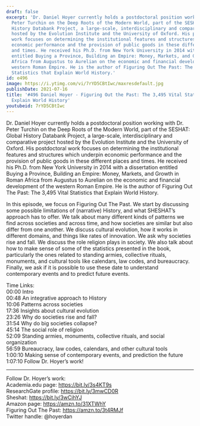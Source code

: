 ```yaml
---
draft: false
excerpt: 'Dr. Daniel Hoyer currently holds a postdoctoral position working with Dr.
  Peter Turchin on the Deep Roots of the Modern World, part of the SESHAT: Global
  History Databank Project, a large-scale, interdisciplinary and comparative project
  hosted by the Evolution Institute and the University of Oxford. His postdoctoral
  work focuses on determining the institutional features and structures which underpin
  economic performance and the provision of public goods in these different places
  and times. He received his Ph.D. from New York University in 2014 with a dissertation
  entitled Buying a Province, Building an Empire: Money, Markets, and Growth in Roman
  Africa from Augustus to Aurelian on the economic and financial development of the
  western Roman Empire. He is the author of Figuring Out The Past: The 3,495 Vital
  Statistics that Explain World History.'
id: e496
image: https://i.ytimg.com/vi/7rYD5CBtIwc/maxresdefault.jpg
publishDate: 2021-07-16
title: '#496 Daniel Hoyer - Figuring Out the Past: The 3,495 Vital Statistics that
  Explain World History'
youtubeid: 7rYD5CBtIwc
---
```

Dr. Daniel Hoyer currently holds a postdoctoral position working with Dr. Peter Turchin on the Deep Roots of the Modern World, part of the SESHAT: Global History Databank Project, a large-scale, interdisciplinary and comparative project hosted by the Evolution Institute and the University of Oxford. His postdoctoral work focuses on determining the institutional features and structures which underpin economic performance and the provision of public goods in these different places and times. He received his Ph.D. from New York University in 2014 with a dissertation entitled Buying a Province, Building an Empire: Money, Markets, and Growth in Roman Africa from Augustus to Aurelian on the economic and financial development of the western Roman Empire. He is the author of Figuring Out The Past: The 3,495 Vital Statistics that Explain World History.

In this episode, we focus on Figuring Out The Past. We start by discussing some possible limitations of (narrative) History, and what SHESHAT’s approach has to offer. We talk about many different kinds of patterns we find across societies and across time, and how societies are similar but also differ from one another. We discuss cultural evolution, how it works in different domains, and things like rates of innovation. We ask why societies rise and fall. We discuss the role religion plays in society. We also talk about how to make sense of some of the statistics presented in the book, particularly the ones related to standing armies, collective rituals, monuments, and cultural tools like calendars, law codes, and bureaucracy. Finally, we ask if it is possible to use these date to understand contemporary events and to predict future events.

Time Links:  
00:00 Intro  
00:48  An integrative approach to History  
10:06  Patterns across societies  
17:36  Insights about cultural evolution  
23:26  Why do societies rise and fall?  
31:54  Why do big societies collapse?  
45:14  The social role of religion  
52:09  Standing armies, monuments, collective rituals, and social organization  
56:59  Bureaucracy, law codes, calendars, and other cultural tools  
1:00:10  Making sense of contemporary events, and prediction the future  
1:07:10  Follow Dr. Hoyer’s work!

---

Follow Dr. Hoyer’s work:  
Academia.edu page: https://bit.ly/3s4KT9s  
ResearchGate profile: https://bit.ly/3mwCD0R  
Sheshat: https://bit.ly/3wCihYJ  
Amazon page: https://amzn.to/31XTWhY  
Figuring Out The Past: https://amzn.to/3t4RMJf  
Twitter handle: @hoyerdan
